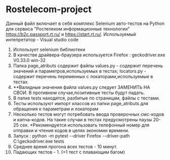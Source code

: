 # Rostelecom-project
Данный файл включает в себя комплекс Selenium авто-тестов на Python для сервиса "Ростелеком информационные технологии" https://b2c.passport.rt.ru/ и https://start.rt.ru/. Используемый интепретатор - Visual studio code
1. Использует selenium библиотеки
2. В качестве драйвера-браузера используется Firefox : geckodriver.exe V0.33.0 win-32
3. Папка page_atributs содержит файлы values.py - содержит перечень значений и параметров,используемых в тестах; locators.py - содержит перечень переменных с локаторами,используемые в тестах.
4. **Валидные значения файла values.py следует ЗАМЕНИТЬ НА СВОИ. В противном случае,позитивные тесты будут падать.
5. В папке tests находятся, разбитые по страницам, файлы с тестами.
6. Тесты используют импорт классов из папки page_atributs для обращения к параметрам и локаторам
7. Несколько тестов могут потребовать ввода проверочных смс-кодов и капча-кодов. На такие случаи в тестах предусмотрены паузы 20-25 сек. *Рекомендуется использовать телефонный номер для отправки и чтения кодов в целях экономии времени.
8. Запуск : python -m pytest --driver Firefox --driver-path C:\\geckodriver.exe tests
9. Среднее время прогона всех тестов - 10 минут.
10. Падающих тестов - 1. (+1 тест с плавающим багом)
